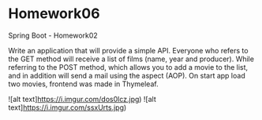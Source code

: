 # Homework06
Spring Boot - Homework02

Write an application that will provide a simple API. 
Everyone who refers to the GET method will receive a list of films (name, year and producer). 
While referring to the POST method, which allows you to add a movie to the list, and in addition will send a mail using the aspect (AOP).
On start app load two movies, frontend was made in Thymeleaf.

![alt text]https://i.imgur.com/dos0lcz.jpg) ![alt text]https://i.imgur.com/ssxUrts.jpg) 
